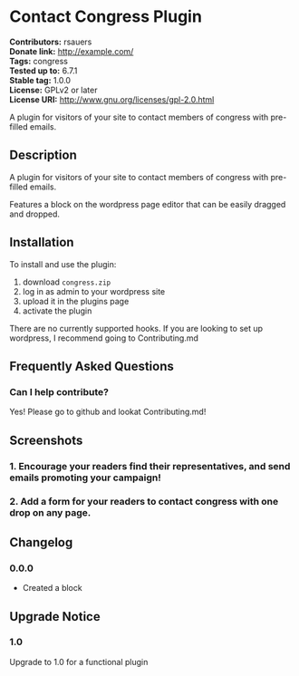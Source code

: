 # Contact Congress Plugin

**Contributors:** rsauers \
**Donate link:** http://example.com/ \
**Tags:** congress \
**Tested up to:** 6.7.1 \
**Stable tag:** 1.0.0 \
**License:** GPLv2 or later \
**License URI:** http://www.gnu.org/licenses/gpl-2.0.html

A plugin for visitors of your site to contact members of congress with pre-filled emails.

## Description

A plugin for visitors of your site to contact members of congress with pre-filled emails.

Features a block on the wordpress page editor that can be easily dragged and dropped.

## Installation

To install and use the plugin:
1. download `congress.zip`
1. log in as admin to your wordpress site
1. upload it in the plugins page
1. activate the plugin

There are no currently supported hooks.
If you are looking to set up wordpress, I recommend going to Contributing.md

## Frequently Asked Questions

### Can I help contribute?

Yes! Please go to github and lookat Contributing.md!

## Screenshots

### 1. Encourage your readers find their representatives, and send emails promoting your campaign!

[](./assets/screenshot-1.gif)


### 2. Add a form for your readers to contact congress with one drop on any page.

[](./assets/screenshot-2.gif)


## Changelog

### 0.0.0

* Created a block

## Upgrade Notice

### 1.0

Upgrade to 1.0 for a functional plugin
